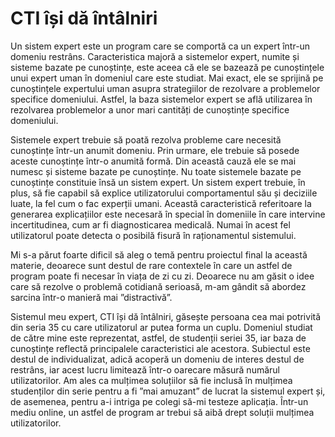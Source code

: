 # CTI își dă întâlniri

Un sistem expert este un program care se comportă ca un expert într-un domeniu restrâns. Caracteristica majoră a sistemelor expert, numite și sisteme bazate pe cunoștințe, este aceea că ele se bazează pe cunoștințele unui expert uman în domeniul care este studiat. Mai exact, ele se sprijină pe cunoștințele expertului uman asupra strategiilor de rezolvare a problemelor specifice domeniului. Astfel, la baza sistemelor expert se află utilizarea în rezolvarea problemelor a unor mari cantități de cunoștințe specifice domeniului.

Sistemele expert trebuie să poată rezolva probleme care necesită cunoștințe într-un anumit domeniu. Prin urmare, ele trebuie să posede aceste cunoștințe într-o anumită formă. Din această cauză ele se mai numesc și sisteme bazate pe cunoștințe. Nu toate sistemele bazate pe cunoștințe constituie însă un sistem expert. Un sistem expert trebuie, în plus, să fie capabil să explice utilizatorului comportamentul său și deciziile luate, la fel cum o fac experții umani. Această caracteristică referitoare la generarea explicațiilor este necesară în special în domeniile în care intervine incertitudinea, cum ar fi diagnosticarea medicală. Numai în acest fel utilizatorul poate detecta o posibilă fisură în raționamentul sistemului.

Mi s-a părut foarte dificil să aleg o temă pentru proiectul final la această materie, deoarece sunt destul de rare contextele în care un astfel de program poate fi necesar în viața de zi cu zi. Deoarece nu am găsit o idee care să rezolve o problemă cotidiană serioasă, m-am gândit să abordez sarcina într-o manieră mai ”distractivă”. 

Sistemul meu expert, CTI își dă întâlniri, găsește persoana cea mai potrivită din seria 35 cu care utilizatorul ar putea forma un cuplu. Domeniul studiat de către mine este reprezentat, astfel, de studenții seriei 35, iar baza de cunoștințe reflectă principalele caracteristici ale acestora. Subiectul este destul de individualizat, adică acoperă un domeniu de interes destul de restrâns, iar acest lucru limitează într-o oarecare măsură numărul utilizatorilor. Am ales ca mulțimea soluțiilor să fie inclusă în mulțimea studenților din serie pentru a fi ”mai amuzant” de lucrat la sistemul expert și, de asemenea, pentru a-i intriga pe colegi să-mi testeze aplicația. Într-un mediu online, un astfel de program ar trebui să aibă drept soluții mulțimea utilizatorilor.
